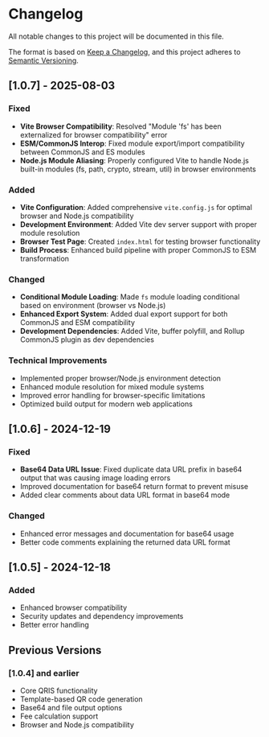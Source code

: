 # Changelog

All notable changes to this project will be documented in this file.

The format is based on [Keep a Changelog](https://keepachangelog.com/en/1.0.0/),
and this project adheres to [Semantic Versioning](https://semver.org/spec/v2.0.0.html).

## [1.0.7] - 2025-08-03

### Fixed
- **Vite Browser Compatibility**: Resolved "Module 'fs' has been externalized for browser compatibility" error
- **ESM/CommonJS Interop**: Fixed module export/import compatibility between CommonJS and ES modules
- **Node.js Module Aliasing**: Properly configured Vite to handle Node.js built-in modules (fs, path, crypto, stream, util) in browser environments

### Added
- **Vite Configuration**: Added comprehensive `vite.config.js` for optimal browser and Node.js compatibility
- **Development Environment**: Added Vite dev server support with proper module resolution
- **Browser Test Page**: Created `index.html` for testing browser functionality
- **Build Process**: Enhanced build pipeline with proper CommonJS to ESM transformation

### Changed
- **Conditional Module Loading**: Made `fs` module loading conditional based on environment (browser vs Node.js)
- **Enhanced Export System**: Added dual export support for both CommonJS and ESM compatibility
- **Development Dependencies**: Added Vite, buffer polyfill, and Rollup CommonJS plugin as dev dependencies

### Technical Improvements
- Implemented proper browser/Node.js environment detection
- Enhanced module resolution for mixed module systems
- Improved error handling for browser-specific limitations
- Optimized build output for modern web applications

## [1.0.6] - 2024-12-19

### Fixed
- **Base64 Data URL Issue**: Fixed duplicate data URL prefix in base64 output that was causing image loading errors
- Improved documentation for base64 return format to prevent misuse
- Added clear comments about data URL format in base64 mode

### Changed
- Enhanced error messages and documentation for base64 usage
- Better code comments explaining the returned data URL format

## [1.0.5] - 2024-12-18

### Added
- Enhanced browser compatibility
- Security updates and dependency improvements
- Better error handling

## Previous Versions

### [1.0.4] and earlier
- Core QRIS functionality
- Template-based QR code generation
- Base64 and file output options
- Fee calculation support
- Browser and Node.js compatibility 